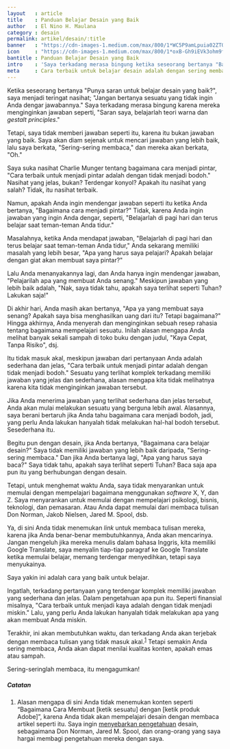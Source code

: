 ```yaml
---
layout   : article
title    : Panduan Belajar Desain yang Baik
author   : El Nino H. Maulana
category : desain
permalink: artikel/desain/:title
banner   : "https://cdn-images-1.medium.com/max/800/1*WC5P9amLpuia02ZTQ-6u1Q.png"
icon     : "https://cdn-images-1.medium.com/max/800/1*oxB-Gh9iEVk3ohm9f166gQ.png"
bantitle : Panduan Belajar Desain yang Baik
intro    : 'Saya terkadang merasa bingung ketika seseorang bertanya "Bagaimana belajar desain?" Masalahnya, mereka tidak menginginkan jawaban yang sesungguhnya.'
meta     : Cara terbaik untuk belajar desain adalah dengan sering membaca. Desainer yang baik memahami manusia, teknologi, sosial dan bisnis.
---
```


Ketika seseorang bertanya "Punya saran untuk belajar desain yang baik?", saya menjadi teringat nasihat; "Jangan bertanya sesuatu yang tidak ingin Anda dengar jawabannya." Saya terkadang merasa bingung karena mereka menginginkan jawaban seperti, "Saran saya, belajarlah teori warna dan *gestalt principles*."

Tetapi, saya tidak memberi jawaban seperti itu, karena itu bukan jawaban yang baik. Saya akan diam sejenak untuk mencari jawaban yang lebih baik, lalu saya berkata, "Sering-sering membaca," dan mereka akan berkata, "Oh."

Saya suka nasihat Charlie Munger tentang bagaimana cara menjadi pintar, "Cara terbaik untuk menjadi pintar adalah dengan tidak menjadi bodoh." Nasihat yang jelas, bukan? Terdengar konyol? Apakah itu nasihat yang salah? Tidak, itu nasihat terbaik.

Namun, apakah Anda ingin mendengar jawaban seperti itu ketika Anda bertanya, "Bagaimana cara menjadi pintar?" Tidak, karena Anda ingin jawaban yang ingin Anda dengar, seperti, "Belajarlah di pagi hari dan terus belajar saat teman-teman Anda tidur."

Masalahnya, ketika Anda mendapat jawaban, "Belajarlah di pagi hari dan terus belajar saat teman-teman Anda tidur," Anda sekarang memiliki masalah yang lebih besar, "Apa yang harus saya pelajari? Apakah belajar dengan giat akan membuat saya pintar?"

Lalu Anda menanyakannya lagi, dan Anda hanya ingin mendengar jawaban, "Pelajarilah apa yang membuat Anda senang." Meskipun jawaban yang lebih baik adalah, "Nak, saya tidak tahu, apakah saya terlihat seperti Tuhan? Lakukan saja!"

Di akhir hari, Anda masih akan bertanya, "Apa ya yang membuat saya senang? Apakah saya bisa menghasilkan uang dari itu? Tetapi bagaimana?" Hingga akhirnya, Anda menyerah dan menginginkan sebuah resep rahasia tentang bagaimana mempelajari sesuatu. Inilah alasan mengapa Anda melihat banyak sekali sampah di toko buku dengan judul, "Kaya Cepat, Tanpa Risiko", dsj.

Itu tidak masuk akal, meskipun jawaban dari pertanyaan Anda adalah sederhana dan jelas, "Cara terbaik untuk menjadi pintar adalah dengan tidak menjadi bodoh." Sesuatu yang terlihat komplek terkadang memiliki jawaban yang jelas dan sederhana, alasan mengapa kita tidak melihatnya karena kita tidak menginginkan jawaban tersebut.

Jika Anda menerima jawaban yang terlihat sederhana dan jelas tersebut, Anda akan mulai melakukan sesuatu yang berguna lebih awal. Alasannya, saya berani bertaruh jika Anda tahu bagaimana cara menjadi bodoh, jadi, yang perlu Anda lakukan hanyalah tidak melakukan hal-hal bodoh tersebut. Sesederhana itu.

Begitu pun dengan desain, jika Anda bertanya, "Bagaimana cara belajar desain?" Saya tidak memiliki jawaban yang lebih baik daripada, "Sering-sering membaca." Dan jika Anda bertanya lagi, "Apa yang harus saya baca?" Saya tidak tahu, apakah saya terlihat seperti Tuhan? Baca saja apa pun itu yang berhubungan dengan desain.

Tetapi, untuk menghemat waktu Anda, saya tidak menyarankan untuk memulai dengan mempelajari bagaimana menggunakan *software* X, Y, dan Z. Saya menyarankan untuk memulai dengan mempelajari psikologi, bisnis, teknologi, dan pemasaran. Atau Anda dapat memulai dari membaca tulisan Don Norman, Jakob Nielsen, Jared M. Spool, dsb.

Ya, di sini Anda tidak menemukan *link* untuk membaca tulisan mereka, karena jika Anda benar-benar membutuhkannya, Anda akan mencarinya. Jangan mengeluh jika mereka menulis dalam bahasa Inggris, kita memiliki Google Translate, saya menyalin tiap-tiap paragraf ke Google Translate ketika memulai belajar, memang terdengar menyedihkan, tetapi saya menyukainya.

Saya yakin ini adalah cara yang baik untuk belajar.

Ingatlah, terkadang pertanyaan yang terdengar komplek memiliki jawaban yang sederhana dan jelas. Dalam pengetahuan apa pun itu. Seperti finansial misalnya, "Cara terbaik untuk menjadi kaya adalah dengan tidak menjadi miskin." Lalu, yang perlu Anda lakukan hanyalah tidak melakukan apa yang akan membuat Anda miskin.

Terakhir, ini akan membutuhkan waktu, dan terkadang Anda akan terjebak dengan membaca tulisan yang tidak masuk akal.<sup><a href="#fn:1" title="Catatan Nr.1">1</a></sup> Tetapi semakin Anda sering membaca, Anda akan dapat menilai kualitas konten, apakah emas atau sampah. 

Sering-seringlah membaca, itu mengagumkan!

##### Catatan

<ol>
    <li id="fn:1">
        Alasan mengapa di sini Anda tidak menemukan konten seperti &ldquo;Bagaimana Cara Membuat [ketik sesuatu] dengan [ketik produk Adobe]&rdquo;, karena Anda tidak akan mempelajari desain dengan membaca artikel seperti itu. Saya ingin <a href="http://ransel.org/artikel/desain/memperbaiki-dan-menyebarkan-pengetahuan" title="Menyebarkan pengetahuan." target="_blank">menyebarkan pengetahuan</a> desain, sebagaimana Don Norman, Jared M. Spool, dan orang-orang yang saya hargai membagi pengetahuan mereka dengan saya.
    </li>
</ol>
